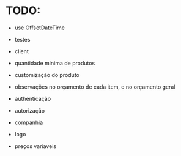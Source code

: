 # TODO:
- use OffsetDateTime
- testes
- client

- quantidade minima de produtos
- customização do produto
- observações no orçamento de cada item, e no orçamento geral
- authenticação
- autorização
- companhia
- logo
- preços variaveis